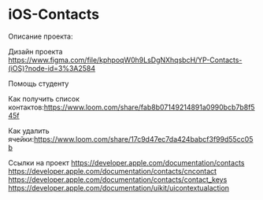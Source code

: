 # iOS-Contacts
Описание проекта: 

Дизайн проекта https://www.figma.com/file/kphpoqW0h9LsDgNXhqsbcH/YP-Contacts-(iOS)?node-id=3%3A2584

Помощь студенту

Как получить список контактов:https://www.loom.com/share/fab8b07149214891a0990bcb7b8f545f

Как удалить ячейки:https://www.loom.com/share/17c9d47ec7da424babcf3f99d55cc05b

Ссылки на проект
https://developer.apple.com/documentation/contacts
https://developer.apple.com/documentation/contacts/cncontact
https://developer.apple.com/documentation/contacts/contact_keys
https://developer.apple.com/documentation/uikit/uicontextualaction
